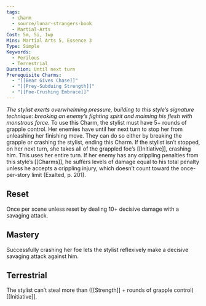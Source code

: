 ```yaml
---
tags:
  - charm
  - source/lunar-strangers-book
  - Martial-Arts
Cost: 5m, 5i, 1wp
Mins: Martial Arts 5, Essence 3
Type: Simple
Keywords:
  - Perilous
  - Terrestrial
Duration: Until next turn
Prerequisite Charms:
  - "[[Bear Gives Chase]]"
  - "[[Prey-Subduing Strength]]"
  - "[[Foe-Crushing Embrace]]"
---
```

*The stylist exerts overwhelming pressure, building to this style’s signature technique: breaking an enemy’s fighting spirit and maiming his flesh with monstrous force.*
To use this Charm, the stylist must have 5+ rounds of grapple control. Her enemies have until her next turn to stop her from unleashing her finishing move. They can do so either by breaking the grapple or crashing the stylist, ending this Charm.
If the stylist isn’t stopped, on her next turn, she takes all of the grappled foe’s [[Initiative]], crashing him. This uses her entire turn. If her enemy has any crippling penalties from this style’s [[Charms]], he suffers levels of damage equal to his total penalty unless he accepts a crippling injury, which doesn’t count toward the once-per-story limit (Exalted, p. 201).
## Reset 
Once per scene unless reset by dealing 10+ decisive damage with a savaging attack.
## Mastery
Successfully crashing her foe lets the stylist reflexively make a decisive savaging attack against him.
## Terrestrial
The stylist can’t steal more than ([[Strength]] + rounds of grapple control) [[Initiative]].